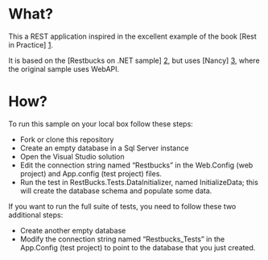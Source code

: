 # What? #
This a REST application inspired in the excellent example of the book [Rest in Practice] [1].

It is based on the [Restbucks on .NET sample] [2], but uses [Nancy] [3], where the original sample uses WebAPI.

# How? #
To run this sample on your local box follow these steps:

  * Fork or clone this repository
  * Create an empty database in a Sql Server instance
  * Open the Visual Studio solution
  * Edit the connection string named “Restbucks” in the Web.Config (web project) and App.config (test project) files.
  * Run the test in RestBucks.Tests.DataInitializer, named InitializeData; this will create the database schema and populate some data.

If you want to run the full suite of tests, you need to follow these two additional steps:
 
  * Create another empty database
  * Modify the connection string named “Restbucks_Tests” in the App.Config (test project) to point to the database that you just created.
 

  [1]:http://restinpractice.com/default.aspx
  [2]:http://restbucks.codeplex.com/
  [3]:http://nancyfx.org/